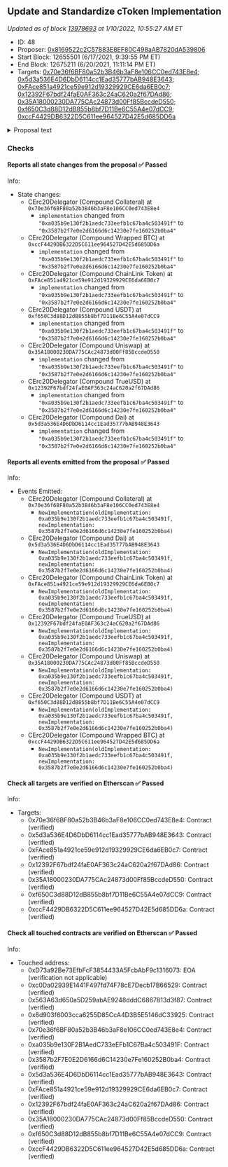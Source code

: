## Update and Standardize cToken Implementation

_Updated as of block [13978693](https://etherscan.io/block/13978693) at 1/10/2022, 10:55:27 AM ET_

- ID: 48
- Proposer: [0x8169522c2C57883E8EF80C498aAB7820dA539806](https://etherscan.io/address/0x8169522c2C57883E8EF80C498aAB7820dA539806)
- Start Block: 12655501 (6/17/2021, 9:39:55 PM ET)
- End Block: 12675211 (6/20/2021, 11:11:14 PM ET)
- Targets: [0x70e36f6BF80a52b3B46b3aF8e106CC0ed743E8e4](https://etherscan.io/address/0x70e36f6BF80a52b3B46b3aF8e106CC0ed743E8e4#code); [0x5d3a536E4D6DbD6114cc1Ead35777bAB948E3643](https://etherscan.io/address/0x5d3a536E4D6DbD6114cc1Ead35777bAB948E3643#code); [0xFAce851a4921ce59e912d19329929CE6da6EB0c7](https://etherscan.io/address/0xFAce851a4921ce59e912d19329929CE6da6EB0c7#code); [0x12392F67bdf24faE0AF363c24aC620a2f67DAd86](https://etherscan.io/address/0x12392F67bdf24faE0AF363c24aC620a2f67DAd86#code); [0x35A18000230DA775CAc24873d00Ff85BccdeD550](https://etherscan.io/address/0x35A18000230DA775CAc24873d00Ff85BccdeD550#code); [0xf650C3d88D12dB855b8bf7D11Be6C55A4e07dCC9](https://etherscan.io/address/0xf650C3d88D12dB855b8bf7D11Be6C55A4e07dCC9#code); [0xccF4429DB6322D5C611ee964527D42E5d685DD6a](https://etherscan.io/address/0xccF4429DB6322D5C611ee964527D42E5d685DD6a#code)

<details>
  <summary>Proposal text</summary>

> # Update and Standardize cToken Implementation
> This proposal is a patch, developed by Compound Labs, which updates the base cToken implementation contract and adopts it across all upgradable markets.
> 
> ### Changelog
> The `seize` function has been modified to transfer 2.8% of a liquidation to cToken reserves, reducing the risk of cascading liquidations that could render the protocol insolvent. With each liquidation, the protocol's ability to recover (or utilize reserves) increases.
> 
> Given the proliferation of COMP-like governance tokens, the `delegate` function has been merged into the base cToken implementation.
> 
> ### Adoption
> The seven upgradable cTokens, deployed starting 18 months ago, currently rely on five different cToken implementation contracts, many of which lack the most modern features.
> 
> This proposal unifies all upgradable cTokens with a single implementation, which reduces the surface area of technical debt, and slightly reduces gas costs.
> 
> ### Development
> This patch was developed publicly, coupled with completed scenario analysis. In addition to the Compound Labs bug bounty program, a secondary bug bounty was offered through [Immunefi](https://immunefi.com/bounty/compound/).
> 
> [Discussion](https://www.comp.xyz/t/safety-and-gas-patches/1723)
> 
</details>

### Checks
#### Reports all state changes from the proposal ✅ Passed
  




Info:
- State changes:
    - CErc20Delegator (Compound Collateral) at `0x70e36f6BF80a52b3B46b3aF8e106CC0ed743E8e4`
        - `implementation` changed from `"0xa035b9e130f2b1aedc733eefb1c67ba4c503491f"` to `"0x3587b2f7e0e2d6166d6c14230e7fe160252b0ba4"`
    - CErc20Delegator (Compound Wrapped BTC) at `0xccF4429DB6322D5C611ee964527D42E5d685DD6a`
        - `implementation` changed from `"0xa035b9e130f2b1aedc733eefb1c67ba4c503491f"` to `"0x3587b2f7e0e2d6166d6c14230e7fe160252b0ba4"`
    - CErc20Delegator (Compound ChainLink Token) at `0xFAce851a4921ce59e912d19329929CE6da6EB0c7`
        - `implementation` changed from `"0xa035b9e130f2b1aedc733eefb1c67ba4c503491f"` to `"0x3587b2f7e0e2d6166d6c14230e7fe160252b0ba4"`
    - CErc20Delegator (Compound USDT) at `0xf650C3d88D12dB855b8bf7D11Be6C55A4e07dCC9`
        - `implementation` changed from `"0xa035b9e130f2b1aedc733eefb1c67ba4c503491f"` to `"0x3587b2f7e0e2d6166d6c14230e7fe160252b0ba4"`
    - CErc20Delegator (Compound Uniswap) at `0x35A18000230DA775CAc24873d00Ff85BccdeD550`
        - `implementation` changed from `"0xa035b9e130f2b1aedc733eefb1c67ba4c503491f"` to `"0x3587b2f7e0e2d6166d6c14230e7fe160252b0ba4"`
    - CErc20Delegator (Compound TrueUSD) at `0x12392F67bdf24faE0AF363c24aC620a2f67DAd86`
        - `implementation` changed from `"0xa035b9e130f2b1aedc733eefb1c67ba4c503491f"` to `"0x3587b2f7e0e2d6166d6c14230e7fe160252b0ba4"`
    - CErc20Delegator (Compound Dai) at `0x5d3a536E4D6DbD6114cc1Ead35777bAB948E3643`
        - `implementation` changed from `"0xa035b9e130f2b1aedc733eefb1c67ba4c503491f"` to `"0x3587b2f7e0e2d6166d6c14230e7fe160252b0ba4"`

#### Reports all events emitted from the proposal ✅ Passed
  




Info:
- Events Emitted:
    - CErc20Delegator (Compound Collateral) at `0x70e36f6BF80a52b3B46b3aF8e106CC0ed743E8e4`
        - `NewImplementation(oldImplementation: 0xa035b9e130f2b1aedc733eefb1c67ba4c503491f, newImplementation: 0x3587b2f7e0e2d6166d6c14230e7fe160252b0ba4)`
    - CErc20Delegator (Compound Dai) at `0x5d3a536E4D6DbD6114cc1Ead35777bAB948E3643`
        - `NewImplementation(oldImplementation: 0xa035b9e130f2b1aedc733eefb1c67ba4c503491f, newImplementation: 0x3587b2f7e0e2d6166d6c14230e7fe160252b0ba4)`
    - CErc20Delegator (Compound ChainLink Token) at `0xFAce851a4921ce59e912d19329929CE6da6EB0c7`
        - `NewImplementation(oldImplementation: 0xa035b9e130f2b1aedc733eefb1c67ba4c503491f, newImplementation: 0x3587b2f7e0e2d6166d6c14230e7fe160252b0ba4)`
    - CErc20Delegator (Compound TrueUSD) at `0x12392F67bdf24faE0AF363c24aC620a2f67DAd86`
        - `NewImplementation(oldImplementation: 0xa035b9e130f2b1aedc733eefb1c67ba4c503491f, newImplementation: 0x3587b2f7e0e2d6166d6c14230e7fe160252b0ba4)`
    - CErc20Delegator (Compound Uniswap) at `0x35A18000230DA775CAc24873d00Ff85BccdeD550`
        - `NewImplementation(oldImplementation: 0xa035b9e130f2b1aedc733eefb1c67ba4c503491f, newImplementation: 0x3587b2f7e0e2d6166d6c14230e7fe160252b0ba4)`
    - CErc20Delegator (Compound USDT) at `0xf650C3d88D12dB855b8bf7D11Be6C55A4e07dCC9`
        - `NewImplementation(oldImplementation: 0xa035b9e130f2b1aedc733eefb1c67ba4c503491f, newImplementation: 0x3587b2f7e0e2d6166d6c14230e7fe160252b0ba4)`
    - CErc20Delegator (Compound Wrapped BTC) at `0xccF4429DB6322D5C611ee964527D42E5d685DD6a`
        - `NewImplementation(oldImplementation: 0xa035b9e130f2b1aedc733eefb1c67ba4c503491f, newImplementation: 0x3587b2f7e0e2d6166d6c14230e7fe160252b0ba4)`

#### Check all targets are verified on Etherscan ✅ Passed
  




Info:
- Targets:
    - 0x70e36f6BF80a52b3B46b3aF8e106CC0ed743E8e4: Contract (verified)
    - 0x5d3a536E4D6DbD6114cc1Ead35777bAB948E3643: Contract (verified)
    - 0xFAce851a4921ce59e912d19329929CE6da6EB0c7: Contract (verified)
    - 0x12392F67bdf24faE0AF363c24aC620a2f67DAd86: Contract (verified)
    - 0x35A18000230DA775CAc24873d00Ff85BccdeD550: Contract (verified)
    - 0xf650C3d88D12dB855b8bf7D11Be6C55A4e07dCC9: Contract (verified)
    - 0xccF4429DB6322D5C611ee964527D42E5d685DD6a: Contract (verified)

#### Check all touched contracts are verified on Etherscan ✅ Passed
  




Info:
- Touched address:
    - 0xD73a92Be73EfbFcF3854433A5FcbAbF9c1316073: EOA (verification not applicable)
    - 0xc0Da02939E1441F497fd74F78cE7Decb17B66529: Contract (verified)
    - 0x563A63d650a5D259abAE9248dddC6867813d3f87: Contract (verified)
    - 0x6d903f6003cca6255D85CcA4D3B5E5146dC33925: Contract (verified)
    - 0x70e36f6BF80a52b3B46b3aF8e106CC0ed743E8e4: Contract (verified)
    - 0xa035b9e130F2B1AedC733eEFb1C67Ba4c503491F: Contract (verified)
    - 0x3587b2F7E0E2D6166d6C14230e7Fe160252B0ba4: Contract (verified)
    - 0x5d3a536E4D6DbD6114cc1Ead35777bAB948E3643: Contract (verified)
    - 0xFAce851a4921ce59e912d19329929CE6da6EB0c7: Contract (verified)
    - 0x12392F67bdf24faE0AF363c24aC620a2f67DAd86: Contract (verified)
    - 0x35A18000230DA775CAc24873d00Ff85BccdeD550: Contract (verified)
    - 0xf650C3d88D12dB855b8bf7D11Be6C55A4e07dCC9: Contract (verified)
    - 0xccF4429DB6322D5C611ee964527D42E5d685DD6a: Contract (verified)
